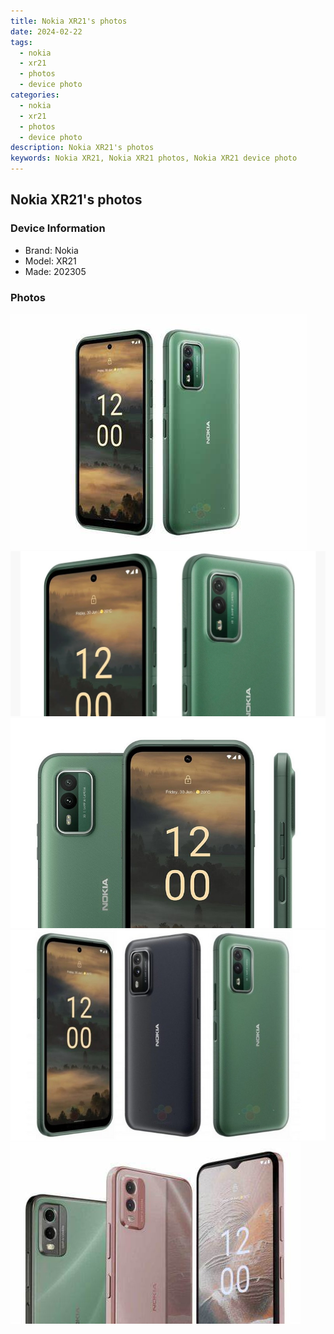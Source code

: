 ```yaml
---
title: Nokia XR21's photos
date: 2024-02-22
tags: 
  - nokia
  - xr21
  - photos
  - device photo
categories: 
  - nokia
  - xr21
  - photos
  - device photo
description: Nokia XR21's photos
keywords: Nokia XR21, Nokia XR21 photos, Nokia XR21 device photo
---
```


## Nokia XR21's photos

### Device Information

- Brand: Nokia
- Model: XR21
- Made: 202305

### Photos

![/images/best-assets/devices/nokia/nokia-xr21/1.jpg](/images/best-assets/devices/nokia/nokia-xr21/1.jpg)
![/images/best-assets/devices/nokia/nokia-xr21/2.jpg](/images/best-assets/devices/nokia/nokia-xr21/2.jpg)
![/images/best-assets/devices/nokia/nokia-xr21/3.jpg](/images/best-assets/devices/nokia/nokia-xr21/3.jpg)
![/images/best-assets/devices/nokia/nokia-xr21/4.jpg](/images/best-assets/devices/nokia/nokia-xr21/4.jpg)
![/images/best-assets/devices/nokia/nokia-xr21/5.jpg](/images/best-assets/devices/nokia/nokia-xr21/5.jpg)
